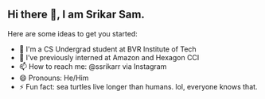 ## Hi there 👋, I am Srikar Sam.



Here are some ideas to get you started:

- 🌱 I'm a CS Undergrad student at BVR Institute of Tech
- 👔 I’ve previously interned at Amazon and Hexagon CCI
- 📫 How to reach me: @ssrikarr via Instagram
- 😄 Pronouns: He/Him
- ⚡ Fun fact: sea turtles live longer than humans. lol, everyone knows that.


